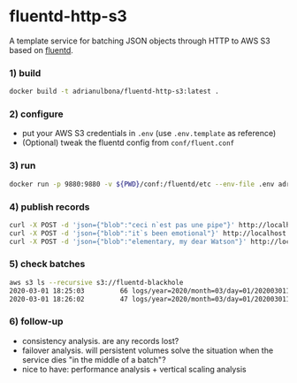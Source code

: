 # fluentd-http-s3

A template service for batching JSON objects through HTTP to AWS S3 based on [fluentd](https://www.fluentd.org/).

### 1) build 

```bash
docker build -t adrianulbona/fluentd-http-s3:latest .
```
### 2) configure

- put your AWS S3 credentials in `.env` (use `.env.template` as reference)
- (Optional) tweak the fluentd config from `conf/fluent.conf`

### 3) run

```bash
docker run -p 9880:9880 -v ${PWD}/conf:/fluentd/etc --env-file .env adrianulbona/fluentd-http-s3:latest
```

### 4) publish records

```bash
curl -X POST -d 'json={"blob":"ceci n`est pas une pipe"}' http://localhost:9880/events
curl -X POST -d 'json={"blob":"it`s been emotional"}' http://localhost:9880/events
curl -X POST -d 'json={"blob":"elementary, my dear Watson"}' http://localhost:9880/events
```

### 5) check batches

```bash
aws s3 ls --recursive s3://fluentd-blackhole
2020-03-01 18:25:03         66 logs/year=2020/month=03/day=01/2020030117_0.json.gz
2020-03-01 18:26:02         47 logs/year=2020/month=03/day=01/2020030117_1.json.gz
```

### 6) follow-up
- consistency analysis. are any records lost?
- failover analysis. will persistent volumes solve the situation when the service dies "in the middle of a batch"? 
- nice to have: performance analysis + vertical scaling analysis

